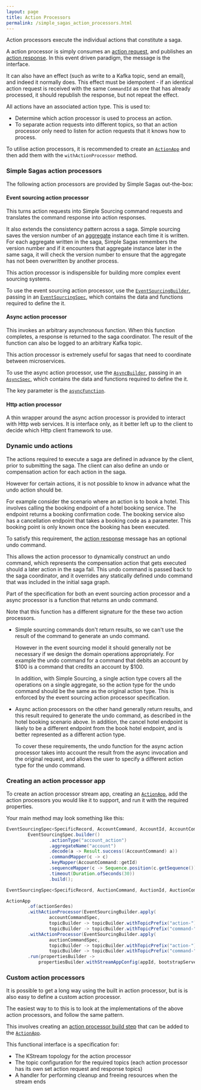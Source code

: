 ```yaml
---
layout: page
title: Action Processors
permalink: /simple_sagas_action_processors.html
---
```


Action processors execute the individual actions that constitute a saga.

A action processor is simply consumes an [action request](/apidocs-sagas/io/simplesource/saga/model/messages/ActionRequest.html), 
and publishes an [action response](/apidocs-sagas/io/simplesource/saga/model/messages/ActionResponse.html). In this event driven paradigm, the message is the interface.

It can also have an effect (such as write to a Kafka topic, send an email), and indeed it normally does. This effect must be idempotent - if an identical action request is received with the same `CommandId` as one that has already processed, 
it should republish the response, but not repeat the effect.

All actions have an associated action type. This is used to:
* Determine which action processor is used to process an action.
* To separate action requests into different topics, so that an action processor only need to listen for action requests that it knows how to process.

To utilise action processors, it is recommended to create an [`ActionApp`](/apidocs-sagas/io/simplesource/saga/action/ActionApp.html) and then add them with the `withActionProcessor` method. 

### Simple Sagas action processors

The following action processors are provided by Simple Sagas out-the-box:

#### Event sourcing action processor
  
This turns action requests into Simple Sourcing command requests and translates the command response into action responses.

It also extends the consistency pattern across a saga. Simple sourcing saves the version number of an [aggregate](/simple_sourcing_key_concepts.html#aggregates) instance each time it is written.
For each aggregate written in the saga, Simple Sagas remembers the version number and if it encounters 
that aggregate instance later in the same saga, it will check the version number to ensure that the aggregate has not been overwritten by another process.

This action processor is indispensible for building more complex event sourcing systems.

To use the event sourcing action processor, use the [`EventSourcingBuilder`](/apidocs-sagas/io/simplesource/saga/action/eventsourcing/EventSourcingBuilder.html), 
passing in an [`EventSourcingSpec`](/apidocs-sagas/io/simplesource/saga/action/eventsourcing/EventSourcingSpec.html),
which contains the data and functions required to define the it.
 
#### Async action processor

This invokes an arbitrary asynchronous function. When this function completes, a response is returned to the saga coordinator. The result of the function can also 
be logged to an arbitrary Kafka topic.

This action processor is extremely useful for sagas that need to coordinate between microservices.

To use the async action processor, use the [`AsyncBuilder`](/apidocs-sagas/io/simplesource/saga/action/async/AsyncBuilder.html), 
passing in an [`AsyncSpec`](/apidocs-sagas/io/simplesource/saga/action/eventsourcing/AsyncSpec.html),
which contains the data and functions required to define the it.

The key parameter is the [`asyncFunction`](/apidocs-sagas/io/simplesource/saga/action/async/AsyncSpec.html#asyncFunction). 

#### Http action processor
  
A thin wrapper around the async action processor is provided to interact with Http web services. It is interface only, as it better left up to the 
client to decide which Http client framework to use.

### Dynamic undo actions

The actions required to execute a saga are defined in advance by the client, prior to submitting the saga. 
The client can also define an undo or compensation action for each action in the saga.

However for certain actions, it is not possible
to know in advance what the undo action should be.

For example consider the scenario where an action is to book a hotel. 
This involves calling the booking endpoint of a hotel booking service.
The endpoint returns a booking confirmation code.
The booking service also has a cancellation endpoint that takes a booking code as a parameter.
This booking point is only known once the booking has been executed.

To satisfy this requirement, the [action response](/apidocs-sagas/io/simplesource/saga/model/messages/ActionResponse.html) message has an optional undo command.

This allows the action processor to dynamically construct an undo command, which represents the compensation action that gets executed should a later action in the saga fail.
This undo command is passed back to the saga coordinator, and it overrides any statically defined undo command that was included in the initial saga graph.

Part of the specification for both an event sourcing action processor and a async processor is a function that returns an undo command.

Note that this function has a different signature for the these two action processors. 
* Simple sourcing commands don't return results, so we can't use the result of the command to generate an undo command.
  
  However in the event sourcing model it should generally not be necessary if we design the domain operations appropriately. 
  For example the undo command for a command that debits an account by $100 is a command that credits an account by $100.
  
  In addition, with Simple Sourcing, a single action type covers all the operations on a single aggregate, so the action type for the undo 
  command should be the same as the original action type. This is enforced by the event sourcing action processor specification.
  
* Async action processors on the other hand generally return results, and this result required to generate the undo command, as described in the hotel booking scenario above.
  In addition, the cancel hotel endpoint is likely to be a different endpoint from the book hotel endpoint, and is better represented as a 
  different action type.
  
  To cover these requirements, the undo function for the async action processor takes into account the result from the async invocation 
  and the original request, and allows the user to specify a different action type for the undo command.
  
  
### Creating an action processor app

To create an action processor stream app, creating an [`ActionApp`](/apidocs-sagas/io/simplesource/saga/action/ActionApp.html),
add the action processors you would like it to support, and run it with the required properties.

Your main method may look something like this:

```java
EventSourcingSpec<SpecificRecord, AccountCommand, AccountId, AccountCommand> accountCommandSpec =
        EventSourcingSpec.builder()
                .actionType("account_action")
                .aggregateName("account")
                .decode(a -> Result.success((AccountCommand) a))
                .commandMapper(c -> c)
                .keyMapper(AccountCommand::getId)
                .sequenceMapper(c -> Sequence.position(c.getSequence()))
                .timeout(Duration.ofSeconds(30))
                .build();

EventSourcingSpec<SpecificRecord, AuctionCommand, AuctionId, AuctionCommand> auctionCommandSpec = ...;

ActionApp
        .of(actionSerdes)
        .withActionProcessor(EventSourcingBuilder.apply(
                accountCommandSpec,
                topicBuilder -> topicBuilder.withTopicPrefix("action-"),
                topicBuilder -> topicBuilder.withTopicPrefix("command-")
        .withActionProcessor(EventSourcingBuilder.apply(
                auctionCommandSpec,
                topicBuilder -> topicBuilder.withTopicPrefix("action-"),
                topicBuilder -> topicBuilder.withTopicPrefix("command-")
        .run(propertiesBuilder -> 
            propertiesBuilder.withStreamAppConfig(appId, bootstrapServers);
```  
  
### Custom action processors  
  
It is possible to get a long way using the built in action processor, but is is also easy to define a custom action processor.

The easiest way to to this is to look at the implementations of the above action processors, and follow the same pattern.

This involves creating an [action processor build step](/apidocs-sagas/io/simplesource/saga/action/app/ActionProcessorBuildStep.html) that can be added to the [`ActionApp`](/apidocs-sagas/io/simplesource/saga/action/ActionApp.html).

This functional interface is a specification for:
* The KStream topology for the action processor
* The topic configuration for the required topics (each action processor has its own set action request and response topics)
* A handler for performing cleanup and freeing resources when the stream ends
